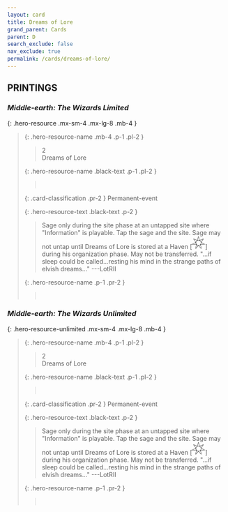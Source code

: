 ```yaml
---
layout: card
title: Dreams of Lore
grand_parent: Cards
parent: D
search_exclude: false
nav_exclude: true
permalink: /cards/dreams-of-lore/
---
```


## PRINTINGS


### _Middle-earth: The Wizards Limited_

{: .hero-resource .mx-sm-4 .mx-lg-8 .mb-4 }
> {: .hero-resource-name .mb-4 .p-1 .pl-2 }
> > <div class="card-mp">2</div>
> > <div class="card-name">Dreams of Lore</div>
>
> {: .hero-resource-name .black-text .p-1 .pl-2 }
> > &nbsp;
>
> {: .card-classification .pr-2 }
> Permanent-event
>
> {: .hero-resource-text .black-text .p-2 }
> > Sage only during the site phase at an untapped site where "Information" is playable. Tap the sage and the site. Sage may not untap until Dreams of Lore is stored at a Haven \[![](/assets/images/free-haven.svg)] during his organization phase. May not be transferred.  "...if sleep could be called...resting his mind in the strange paths of elvish dreams..." ---LotRII 
> 
> {: .hero-resource-name .p-1 .pr-2 }
> > <div class="card-shield"></div>
> > <div class="card-corruption">&nbsp;</div>

### _Middle-earth: The Wizards Unlimited_

{: .hero-resource-unlimited .mx-sm-4 .mx-lg-8 .mb-4 }
> {: .hero-resource-name .mb-4 .p-1 .pl-2 }
> > <div class="card-mp">2</div>
> > <div class="card-name">Dreams of Lore</div>
>
> {: .hero-resource-name .black-text .p-1 .pl-2 }
> > &nbsp;
>
> {: .card-classification .pr-2 }
> Permanent-event
>
> {: .hero-resource-text .black-text .p-2 }
> > Sage only during the site phase at an untapped site where "Information" is playable. Tap the sage and the site. Sage may not untap until Dreams of Lore is stored at a Haven \[![](/assets/images/free-haven.svg)] during his organization phase. May not be transferred.  "...if sleep could be called...resting his mind in the strange paths of elvish dreams..." ---LotRII 
> 
> {: .hero-resource-name .p-1 .pr-2 }
> > <div class="card-shield"></div>
> > <div class="card-corruption">&nbsp;</div>
